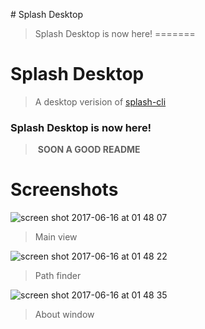 # Splash Desktop
> Splash Desktop is now here!
=======
# Splash Desktop
> A desktop verision of [splash-cli](https://github.com7splash-cli)

### Splash Desktop is now here!

> **SOON A GOOD README**

# Screenshots
![screen shot 2017-06-16 at 01 48 07](https://user-images.githubusercontent.com/16429579/27206175-f3c937a4-5235-11e7-8612-eeaf24d2680e.png)
> Main view

![screen shot 2017-06-16 at 01 48 22](https://user-images.githubusercontent.com/16429579/27206176-f3e11360-5235-11e7-8c4a-634450e5693a.png)
> Path finder

![screen shot 2017-06-16 at 01 48 35](https://user-images.githubusercontent.com/16429579/27206177-f3eb1608-5235-11e7-9c6d-4a429b3cfd18.png)
> About window
